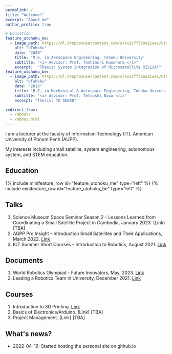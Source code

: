 ```yaml
---
permalink: /
title: "Welcome!"
excerpt: "About me"
author_profile: true

# Education
feature_utohoku_me:
  - image_path: https://dl.dropboxusercontent.com/s/kx2cffl3oo2iwac/utokyo.png?dl=0
    alt: "UTohoku"
    date: "2020"
    title: 'M.E. in Aerospace Engineering, Tohoku University'
    subtitle: "<i> Advisor: Prof. Toshinori Kuwahara </i>"
    excerpt:  "Thesis: System Integration of Microsatellite RISESAT" 
feature_utohoku_be:
  - image_path: https://dl.dropboxusercontent.com/s/kx2cffl3oo2iwac/utokyo.png?dl=0
    alt: "UTohoku"
    date: "2018"
    title: 'B.E. in Mechanical & Aerospace Engineering, Tohoku University'
    subtitle: "<i> Advisor: Prof. Tetsushi Biwa </i>"
    excerpt: "Thesis: TO ADDED" 

redirect_from: 
  - /about/
  - /about.html
---
```


I am a lecturer at the faculty of Information Technology (IT), American University of Phnom Penh (AUPP). 

My interests including small satellite, system engineering, autonomous system, and STEM education.

## Education
{% include minifeature_row id="feature_utohoku_me" type="left" %}
{% include minifeature_row id="feature_utohoku_be" type="left" %}

Talks
-----
1.	Science Museum Space Seminar Season 2 - Lessons Learned from Coordinating a Small Satellite Project in Cambodia, January 2023. (Link)[TBA]
2.	AUPP Pro Insight – Introduction Small Satellites and Their Applications, March 2022. [Link](https://morokotsakal.github.io/api-smallsat/)
3.	ICT Summer Short Courses – Introduction to Robotics, August 2021. [Link](https://morokotsakal.github.io/intro-robotics/)

Documents
-----
1. World Robotics Olympiad - Future Innovators, May, 2023. [Link](https://morokotsakal.github.io/wro-fi-kh/)
2. Leading a Robotics Team in University, December 2021. [Link](https://morokotsakal.github.io/robotics-se/)

Courses
-----
1. Introduction to 3D Printing. [Link](https://morokotsakal.github.io/intro-3d-printing/)
2. Basics of Electronics/Arduino. (Link) [TBA]
3. Project Management. (Link) [TBA]

What's news?
------
- 2022-04-16: Started hosting the personal site on github.io
